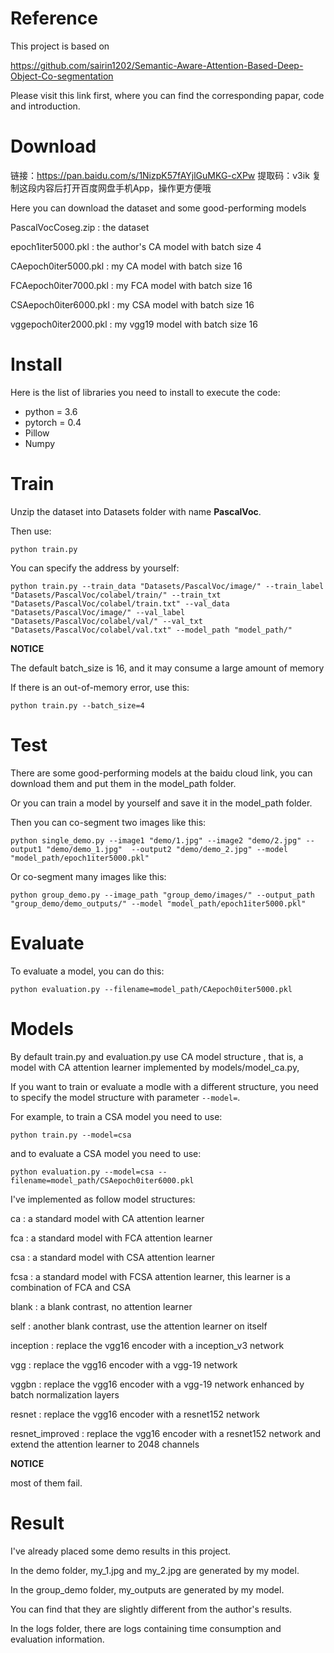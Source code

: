 # Reference

This project is based on 

https://github.com/sairin1202/Semantic-Aware-Attention-Based-Deep-Object-Co-segmentation 

Please visit this link first, where you can find the corresponding papar, code and introduction.


# Download

链接：https://pan.baidu.com/s/1NizpK57fAYjlGuMKG-cXPw 
提取码：v3ik 
复制这段内容后打开百度网盘手机App，操作更方便哦

Here you can download the dataset and some good-performing models

PascalVocCoseg.zip : the dataset

epoch1iter5000.pkl : the author's CA model with batch size 4

CAepoch0iter5000.pkl : my CA model with batch size 16

FCAepoch0iter7000.pkl : my FCA model with batch size 16

CSAepoch0iter6000.pkl : my CSA model with batch size 16

vggepoch0iter2000.pkl : my vgg19 model with batch size 16


# Install

Here is the list of libraries you need to install to execute the code:
- python = 3.6
- pytorch = 0.4
- Pillow
- Numpy

# Train

Unzip the dataset into Datasets folder with name **PascalVoc**.

Then use:

``` 
python train.py 
```

You can specify the address by yourself:

```
python train.py --train_data "Datasets/PascalVoc/image/" --train_label "Datasets/PascalVoc/colabel/train/" --train_txt "Datasets/PascalVoc/colabel/train.txt" --val_data "Datasets/PascalVoc/image/" --val_label "Datasets/PascalVoc/colabel/val/" --val_txt "Datasets/PascalVoc/colabel/val.txt" --model_path "model_path/"
```


**NOTICE**

The default batch_size is 16, and it may consume a large amount of memory

If there is an out-of-memory error, use this:
```
python train.py --batch_size=4
```


# Test

There are some good-performing models at the baidu cloud link, you can download them and put them in the model_path folder.

Or you can train a model by yourself and save it in the model_path folder.

Then you can co-segment two images like this:

```
python single_demo.py --image1 "demo/1.jpg" --image2 "demo/2.jpg" --output1 "demo/demo_1.jpg"  --output2 "demo/demo_2.jpg" --model "model_path/epoch1iter5000.pkl"
```

Or co-segment many images like this:

```
python group_demo.py --image_path "group_demo/images/" --output_path "group_demo/demo_outputs/" --model "model_path/epoch1iter5000.pkl"
```



# Evaluate

To evaluate a model, you can do this:

```
python evaluation.py --filename=model_path/CAepoch0iter5000.pkl
```

# Models

By default train.py and evaluation.py use CA model structure 
, that is, a model with CA attention learner implemented by 
models/model_ca.py,

If you want to train or evaluate a modle with a different structure, you need 
to specify the model structure with parameter `--model=`.

For example, to train a CSA model you need to use:
```
python train.py --model=csa
```

and to evaluate a CSA model you need to use: 
```
python evaluation.py --model=csa --filename=model_path/CSAepoch0iter6000.pkl
```

I've implemented as follow model structures: 

ca : a standard model with CA attention learner

fca : a standard model with FCA attention learner

csa : a standard model with CSA attention learner

fcsa : a standard model with FCSA attention learner, this learner is a
combination of FCA and CSA

blank : a blank contrast, no attention learner

self : another blank contrast, use the attention learner on itself

inception : replace the vgg16 encoder with a inception_v3 network

vgg : replace the vgg16 encoder with a vgg-19 network

vggbn : replace the vgg16 encoder with a vgg-19 network enhanced by batch 
normalization layers
  
resnet : replace the vgg16 encoder with a resnet152 network
   
resnet_improved : replace the vgg16 encoder with a resnet152 network and 
extend the attention learner to 2048 channels

**NOTICE**

most of them fail.


# Result

I've already placed some demo results in this project.

In the demo folder, my_1.jpg and my_2.jpg are generated by my model.

In the group_demo folder, my_outputs are generated by my model.

You can find that they are slightly different from the author's results.

In the logs folder, there are logs containing time consumption
and evaluation information. 